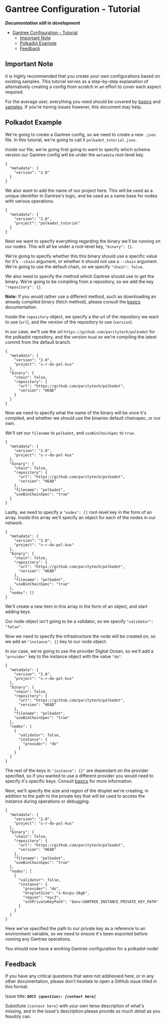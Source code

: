 # Gantree Configuration - Tutorial

**_Documentation still in development_**

- [Gantree Configuration - Tutorial](#gantree-configuration---tutorial)
  - [Important Note](#important-note)
  - [Polkadot Example](#polkadot-example)
  - [Feedback](#feedback)

## Important Note

It is highly recommended that you create your own configurations based on existing samples. This tutorial serves as a step-by-step explanation of alternatively creating a config from scratch in an effort to cover each aspect required.

For the average user, everything you need should be covered by [basics](./basics.md) and [samples](./samples.md). If you're having issues however, this document may help.

## Polkadot Example

We're going to create a Gantree config, so we need to create a new `.json` file. In this tutorial, we're going to call it `polkadot_tutorial.json`.

Inside our file, we're going first going to want to specify which schema version our Gantree config will be under the `metadata` root-level key.

```jsonc
{
  "metadata": {
    "version": "2.0"
  }
}
```

We also want to add the name of our project here. This will be used as a unique identifier in Gantree's logic, and be used as a name base for nodes with various operations.

```jsonc
{
  "metadata": {
    "version": "2.0",
    "project": "polkadot_tutorial"
  }
}
```

Next we want to specify everything regarding the binary we'll be running on our nodes. This will all be under a root-level key, `"binary": {}`.

We're going to specify whether this this binary should use a specific value for it's `--chain` argument, or whether it should not use a `--chain` argument. We're going to use the default chain, so we specify `"chain": false`.

We also need to specify the method which Gantree should use to get the binary. We're going to be compiling from a repository, so we add the key `"repository": {}`.

**Note:** If you would rather use a different method, such as downloading an already compiled binary (fetch method), please consult the [basics](./basics.md) documentation.

Inside the `repository` object, we specify a the url of the repository we want to use (`url`), and the version of the repository to use (`version`).

In our case, we'll use the url `https://github.com/paritytech/polkadot` for the polkadot repository, and the version `head` so we're compiling the latest commit from the default branch.

```jsonc
{
  "metadata": {
    "version": "2.0",
    "project": "s-r-do-pol-kus"
  },
  "binary": {
    "chain": false,
    "repository": {
      "url": "https://github.com/paritytech/polkadot",
      "version": "HEAD"
    }
  }
}
```

Now we need to specify what the name of the binary will be once it's compiled, and whether we should use the binaries default chainspec, or our own.

We'll set our `filename` to `polkadot`, and `useBinChainSpec` to `true`.

```jsonc
{
  "metadata": {
    "version": "2.0",
    "project": "s-r-do-pol-kus"
  },
  "binary": {
    "chain": false,
    "repository": {
      "url": "https://github.com/paritytech/polkadot",
      "version": "HEAD"
    },
    "filename": "polkadot",
    "useBinChainSpec": "true"
  }
}
```

Lastly, we need to specify a `"nodes": []` root-level key in the form of an array. Inside this array we'll specify an object for each of the nodes in our network.

```jsonc
{
  "metadata": {
    "version": "2.0",
    "project": "s-r-do-pol-kus"
  },
  "binary": {
    "chain": false,
    "repository": {
      "url": "https://github.com/paritytech/polkadot",
      "version": "HEAD"
    },
    "filename": "polkadot",
    "useBinChainSpec": "true"
  },
  "nodes": []
}
```

We'll create a new item in this array in the form of an object, and start adding keys.

Our node object isn't going to be a validator, so we specify `"validator": "false"`.

Now we need to specify the infrastructure the node will be created on, so we add an `"instance": {}` key to our node object.

In our case, we're going to use the provider Digital Ocean, so we'll add a `"provider"` key to the instance object with the value `"do"`.

```jsonc
{
  "metadata": {
    "version": "2.0",
    "project": "s-r-do-pol-kus"
  },
  "binary": {
    "chain": false,
    "repository": {
      "url": "https://github.com/paritytech/polkadot",
      "version": "HEAD"
    },
    "filename": "polkadot",
    "useBinChainSpec": "true"
  },
  "nodes": [
    {
      "validator": false,
      "instance": {
        "provider": "do"
      }
    }
  ]
}
```

The rest of the keys in `"instance": {}"` are dependant on the provider specified, so if you wanted to use a different provider you would need to specify it's specific keys. Consult [basics](./basics.md) for more information.

Next, we'll specify the size and region of the droplet we're creating, in addition to the path to the private key that will be used to access the instance during operations or debugging.

```jsonc
{
  "metadata": {
    "version": "2.0",
    "project": "s-r-do-pol-kus"
  },
  "binary": {
    "chain": false,
    "repository": {
      "url": "https://github.com/paritytech/polkadot",
      "version": "HEAD"
    },
    "filename": "polkadot",
    "useBinChainSpec": "true"
  },
  "nodes": [
    {
      "validator": false,
      "instance": {
        "provider": "do",
        "dropletSize": "s-6vcpu-16gb",
        "region": "nyc3",
        "sshPrivateKeyPath": "$env:GANTREE_INSTANCE_PRIVATE_KEY_PATH"
      }
    }
  ]
}
```

Here we've specified the path to our private key as a reference to an environment variable, so we need to ensure it's been exported before running any Gantree operations.

You should now have a working Gantree configuration for a polkadot node!

## Feedback

If you have any critical questions that were not addressed here, or in any other documentation, please don't hesitate to open a GitHub issue titled in this format.

Issue title: **_`DOCS (question): [context here]`_**

Substitute `[context here]` with your own terse description of what's missing, and in the issue's description please provide as much detail as you feasibly can.
